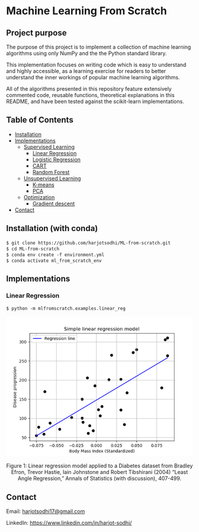 # Machine Learning From Scratch

## Project purpose
The purpose of this project is to implement a collection of machine learning
algorithms using only NumPy and the the Python standard library.

This implementation focuses on writing code which is easy to understand and
highly accessible, as a learning exercise for readers to better understand the
inner workings of popular machine learning algorithms.

All of the algorithms presented in this repository feature extensively commented
code, reusable functions, theoretical explanations in this README, and have been
tested against the scikit-learn implementations.  

## Table of Contents
  - [Installation](#installation)
  - [Implementations](#implementations)
    * [Supervised Learning](#supervised-learning)
      + [Linear Regression](#linear-regression)
      + [Logistic Regression](#logistic-regression)
      + [CART](#cart)
      + [Random Forest](#random-forest)
    * [Unsupervised Learning](#unsupervised-learning)
      + [K-means](#k-means)
      + [PCA](#pca)
    * [Optimization](#optimization)
      + [Gradient descent](#Gradient-descent)
  - [Contact](#contact)

## Installation (with conda)
    $ git clone https://github.com/harjotsodhi/ML-from-scratch.git
    $ cd ML-from-scratch
    $ conda env create -f environment.yml
    $ conda activate ml_from_scratch_env

## Implementations
### Linear Regression
    $ python -m mlfromscratch.examples.linear_reg

<p align="center">
    <img src="https://github.com/harjotsodhi/ML-from-scratch/blob/master/mlfromscratch/examples/output/linear_reg.png?raw=true" width="640"\>
</p>
<p align="center">
    Figure 1: Linear regression model applied to a Diabetes dataset from Bradley Efron, Trevor Hastie, Iain Johnstone and Robert Tibshirani (2004) “Least Angle Regression,” Annals of Statistics (with discussion), 407-499.
</p>


## Contact
Email: harjotsodhi17@gmail.com

LinkedIn: https://www.linkedin.com/in/harjot-sodhi/
